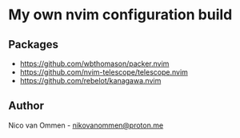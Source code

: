 # My own nvim configuration build


## Packages
- https://github.com/wbthomason/packer.nvim
- https://github.com/nvim-telescope/telescope.nvim
- https://github.com/rebelot/kanagawa.nvim


## Author
Nico van Ommen - nikovanommen@proton.me
